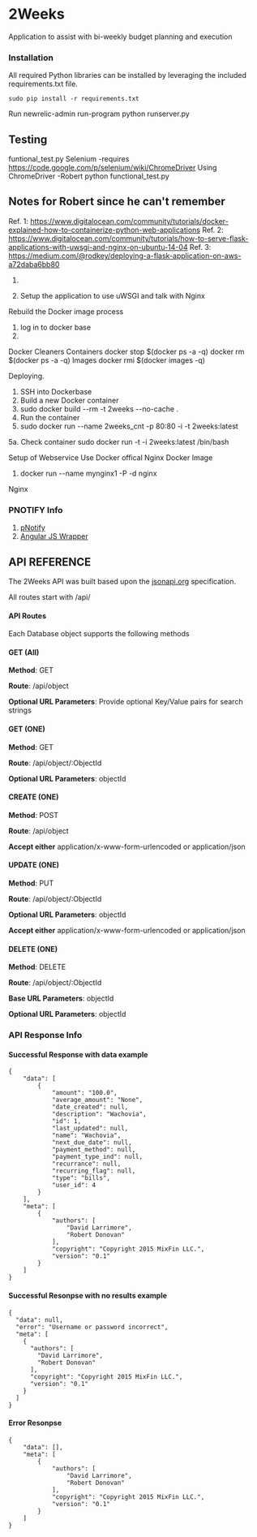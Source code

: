 # 2Weeks
Application to assist with bi-weekly budget planning and execution


### Installation
All required Python libraries can be installed by leveraging the included requirements.txt file.

    sudo pip install -r requirements.txt
    
    
Run newrelic-admin run-program python runserver.py

  
    
    
 ## Testing
 
 funtional_test.py
 Selenium -requires 
    https://code.google.com/p/selenium/wiki/ChromeDriver
    Using ChromeDriver
    -Robert
    python functional_test.py




## Notes for Robert since he can't remember
Ref. 1: https://www.digitalocean.com/community/tutorials/docker-explained-how-to-containerize-python-web-applications
Ref. 2: https://www.digitalocean.com/community/tutorials/how-to-serve-flask-applications-with-uwsgi-and-nginx-on-ubuntu-14-04
Ref. 3: https://medium.com/@rodkey/deploying-a-flask-application-on-aws-a72daba6bb80

1.    

2.  Setup the application to use uWSGI and talk with Nginx


Rebuild the Docker image process

1.  log in to docker base
2. 


Docker Cleaners 
Containers
docker stop $(docker ps -a -q)
docker rm $(docker ps -a -q)
Images
docker rmi $(docker images -q)




Deploying.  
1.  SSH into Dockerbase
2.  Build a new Docker container
3.  sudo docker build --rm -t 2weeks --no-cache .
4.  Run the container
5.  sudo docker run --name 2weeks_cnt -p 80:80 -i -t 2weeks:latest

5a. Check container
    sudo docker run -t -i 2weeks:latest /bin/bash


Setup of Webservice
Use Docker offical Nginx Docker Image
1.  docker run --name mynginx1 -P -d nginx

Nginx 

### PNOTIFY Info



1. [pNotify](http://sciactive.github.io/pnotify/)
2. [Angular JS Wrapper](https://github.com/jacqueslareau/angular-pnotify)







## API REFERENCE

The 2Weeks API was built based upon the [jsonapi.org](http://jsonapi.org/) specification.

All routes start with /api/


#### API Routes

Each Database object supports the following methods



#### GET (All)

**Method**: GET

**Route**: /api/object

**Optional URL Parameters**: Provide optional Key/Value pairs for search strings




#### GET (ONE)

**Method**: GET

**Route**: /api/object/:ObjectId

**Optional URL Parameters**: objectId




#### CREATE (ONE)

**Method**: POST

**Route**: /api/object

**Accept either** application/x-www-form-urlencoded or application/json



#### UPDATE (ONE)

**Method**: PUT

**Route**: /api/object/:ObjectId

**Optional URL Parameters**: objectId

**Accept either** application/x-www-form-urlencoded or application/json



#### DELETE (ONE)


**Method**: DELETE

**Route**: /api/object/:ObjectId

**Base URL Parameters**: objectId

**Optional URL Parameters**: objectId



### API Response Info


#### Successful Response with data example

    {
        "data": [
            {
                "amount": "100.0", 
                "average_amount": "None", 
                "date_created": null, 
                "description": "Wachovia", 
                "id": 1, 
                "last_updated": null, 
                "name": "Wachovia", 
                "next_due_date": null, 
                "payment_method": null, 
                "payment_type_ind": null, 
                "recurrance": null, 
                "recurring_flag": null, 
                "type": "bills", 
                "user_id": 4
            }
        ], 
        "meta": [
            {
                "authors": [
                    "David Larrimore", 
                    "Robert Donovan"
                ], 
                "copyright": "Copyright 2015 MixFin LLC.", 
                "version": "0.1"
            }
        ]
    }
    
    
#### Successful Resonpse with no results example
    
    {
      "data": null,
      "error": "Username or password incorrect",
      "meta": [
        {
          "authors": [
            "David Larrimore",
            "Robert Donovan"
          ],
          "copyright": "Copyright 2015 MixFin LLC.",
          "version": "0.1"
        }
      ]
    }
    
    
#### Error Resonpse
   
    {
        "data": [], 
        "meta": [
            {
                "authors": [
                    "David Larrimore", 
                    "Robert Donovan"
                ], 
                "copyright": "Copyright 2015 MixFin LLC.", 
                "version": "0.1"
            }
        ]
    }    